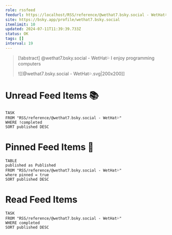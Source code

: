 ```yaml
---
role: rssfeed
feedurl: https://localhost/RSS/reference/@wethat7․bsky․social - WetHat💦/assets/feed.xml
site: https://bsky.app/profile/wethat7.bsky.social
itemlimit: 10
updated: 2024-07-11T11:39:39.733Z
status: OK
tags: []
interval: 19
---
```


> [!abstract] @wethat7.bsky.social - WetHat💦
> I enjoy programming computers
>
> ![[@wethat7․bsky․social - WetHat💦.svg|200x200]]
# Unread Feed Items 📚
~~~dataview
TASK
FROM "RSS/reference/@wethat7․bsky․social - WetHat💦"
WHERE !completed
SORT published DESC
~~~

# Pinned Feed Items 📌
~~~dataview
TABLE
published as Published
FROM "RSS/reference/@wethat7․bsky․social - WetHat💦"
where pinned = true
SORT published DESC
~~~

# Read Feed Items
~~~dataview
TASK
FROM "RSS/reference/@wethat7․bsky․social - WetHat💦"
WHERE completed
SORT published DESC
~~~